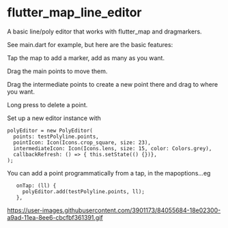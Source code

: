 # flutter_map_line_editor

A basic line/poly editor that works with flutter_map and dragmarkers.

See main.dart for example, but here are the basic features:

Tap the map to add a marker, add as many as you want.

Drag the main points to move them.

Drag the intermediate points to create a new point there and drag to where you want.

Long press to delete a point.

Set up a new editor instance with

    polyEditor = new PolyEditor(
      points: testPolyline.points,
      pointIcon: Icon(Icons.crop_square, size: 23),
      intermediateIcon: Icon(Icons.lens, size: 15, color: Colors.grey),
      callbackRefresh: () => { this.setState(() {})},
    );
    
You can add a point programmatically from a tap, in the mapoptions...eg
```
   onTap: (ll) {
     polyEditor.add(testPolyline.points, ll);
   },
 ```               
https://user-images.githubusercontent.com/3901173/84055684-18e02300-a9ad-11ea-8ee6-cbcfbf361391.gif


